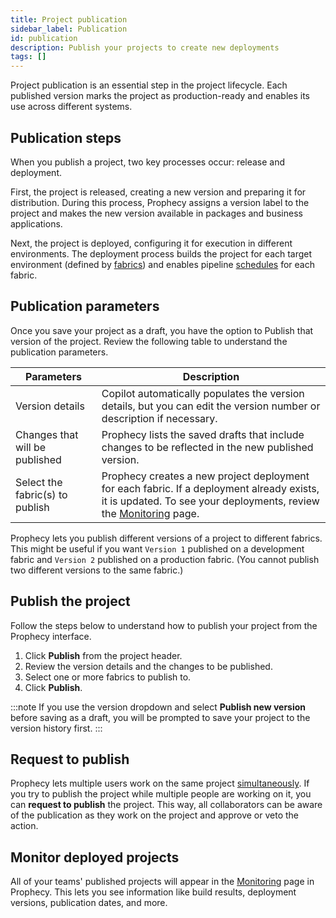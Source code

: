```yaml
---
title: Project publication
sidebar_label: Publication
id: publication
description: Publish your projects to create new deployments
tags: []
---
```


Project publication is an essential step in the project lifecycle. Each published version marks the project as production-ready and enables its use across different systems.

## Publication steps

When you publish a project, two key processes occur: release and deployment.

First, the project is released, creating a new version and preparing it for distribution. During this process, Prophecy assigns a version label to the project and makes the new version available in packages and business applications.

Next, the project is deployed, configuring it for execution in different environments. The deployment process builds the project for each target environment (defined by [fabrics](docs/getting-started/concepts/fabrics.md)) and enables pipeline [schedules](docs/analysts/scheduling.md) for each fabric.

## Publication parameters

Once you save your project as a draft, you have the option to Publish that version of the project. Review the following table to understand the publication parameters.

| Parameters                      | Description                                                                                                                                                                                      |
| ------------------------------- | ------------------------------------------------------------------------------------------------------------------------------------------------------------------------------------------------ |
| Version details                 | Copilot automatically populates the version details, but you can edit the version number or description if necessary.                                                                            |
| Changes that will be published  | Prophecy lists the saved drafts that include changes to be reflected in the new published version.                                                                                               |
| Select the fabric(s) to publish | Prophecy creates a new project deployment for each fabric. If a deployment already exists, it is updated. To see your deployments, review the [Monitoring](docs/analysts/observability.md) page. |

Prophecy lets you publish different versions of a project to different fabrics. This might be useful if you want `Version 1` published on a development fabric and `Version 2` published on a production fabric. (You cannot publish two different versions to the same fabric.)

## Publish the project

Follow the steps below to understand how to publish your project from the Prophecy interface.

1. Click **Publish** from the project header.
1. Review the version details and the changes to be published.
1. Select one or more fabrics to publish to.
1. Click **Publish**.

:::note
If you use the version dropdown and select **Publish new version** before saving as a draft, you will be prompted to save your project to the version history first.
:::

## Request to publish

Prophecy lets multiple users work on the same project [simultaneously](docs/analysts/development/collaboration/collaboration.md). If you try to publish the project while multiple people are working on it, you can **request to publish** the project. This way, all collaborators can be aware of the publication as they work on the project and approve or veto the action.

## Monitor deployed projects

All of your teams' published projects will appear in the [Monitoring](docs/analysts/observability.md) page in Prophecy. This lets you see information like build results, deployment versions, publication dates, and more.

